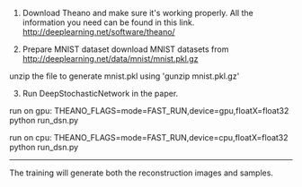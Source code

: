 1. Download Theano and make sure it's working properly. 
All the information you need can be found in this link.
http://deeplearning.net/software/theano/

2. Prepare MNIST dataset
download MNIST datasets from http://deeplearning.net/data/mnist/mnist.pkl.gz

unzip the file to generate mnist.pkl using 'gunzip mnist.pkl.gz'

3. Run DeepStochasticNetwork in the paper.

run on gpu: THEANO_FLAGS=mode=FAST_RUN,device=gpu,floatX=float32 python run_dsn.py

run on cpu: THEANO_FLAGS=mode=FAST_RUN,device=cpu,floatX=float32 python run_dsn.py

---------------------------
The training will generate both the reconstruction images and samples.  

